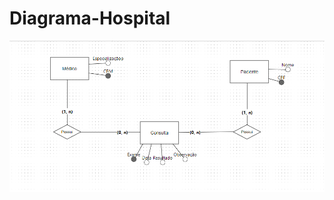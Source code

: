 # Diagrama-Hospital

<center> <img src="https://github.com/BrunoJaidan/Diagrama-Hospital/blob/main/Hospital%20DER.PNG" alt="Imagem 1" width="900"> </center>
